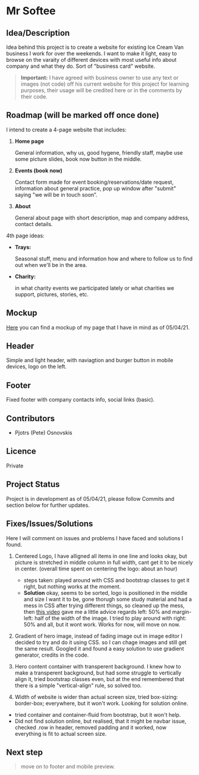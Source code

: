 # Mr Softee

## Idea/Description

Idea behind this project is to create a website for existing Ice Cream Van business I work for over the weekends. I want to make it light, easy to browse on the varaity of different devices with most useful info about company and what they do. Sort of "business card" website. 

>**Important:** I have agreed with business owner to use any text or images (not code) off his current website for this project for learning purposes, their usage will be credited here or in the comments by their code.

## Roadmap (will be marked off once done)

I intend to create a 4-page website that includes:

1. **Home page**

    General information, why us, good hygene, friendly staff, maybe use some picture slides, book now button in the middle.

2. **Events (book now)**

    Contact form made for event booking/reservations/date request, information about general practice, pop up window after "submit" saying "we will be in touch soon”.

3. **About**

    General about page with short description, map and company address, contact details.

4th page ideas:

  * **Trays:** 

    Seasonal stuff, menu and information how and where to follow us to find out when we'll be in the area.

  * **Charity:** 

    in what charity events we participated lately or what charities we support, pictures, stories, etc.

## Mockup

[Here](https://app.moqups.com/vBfsRq0TBr/view/page/a91ceea0e) you can find a mockup of my page that I have in mind as of 05/04/21.


## Header

Simple and light header, with naviagtion and burger button in mobile devices, logo on the left.

## Footer

Fixed footer with company contacts info, social links (basic).

## Contributors

* Pjotrs (Pete) Osnovskis

## Licence

Private

## Project Status

Project is in development as of 05/04/21, please follow Commits and section below for further updates.

## Fixes/Issues/Solutions

Here I will comment on issues and problems I have faced and solutions I found.

1. Centered Logo, I have alligned all items in one line and looks okay, but picture is stretched in middle column in full width, cant get it to be nicely in center. (overall time spent on centering the logo: about an hour) 
    + steps taken: played around with CSS and bootstrap classes to get it right, but nothing works at the moment.
    + **Solution** okay, seems to be sorted, logo is positioned in the middle and size I want it to be, gone thorugh some study material and had a mess in CSS after trying different things, so cleaned up the mess, then [this video](https://www.youtube.com/watch?v=hp-LP8Nv18s) gave me a little advice regards left: 50% and margin-left: half of the width of the image. I tried to play around with right: 50% and all, but it wont work. Works for now, will move on now.

2. Gradient of hero image, instead of fading image out in image editor I decided to try and do it using CSS. so I can chage images and still get the same result. Googled it and found a easy solution to use gradient generator, credits in the code. 

3. Hero content container with transperent background. I knew how to make a transperent background, but had some struggle to vertically align it, tried bootstrap classes even, but at the end remembered that there is a simple "vertical-align" rule, so solved too. 

4. Width of website is wider than actual screen size, tried box-sizing: border-box; everywhere, but it won't work. Looking for solution online.
+ tried container and container-fluid from bootstrap, but it won't help.
+ Did not find solution online, but realised, that it might be navbar issue, checked .row in header, removed padding and it worked, now everything is fit to actual screen size.

## Next step
>  move on to footer and mobile preview.